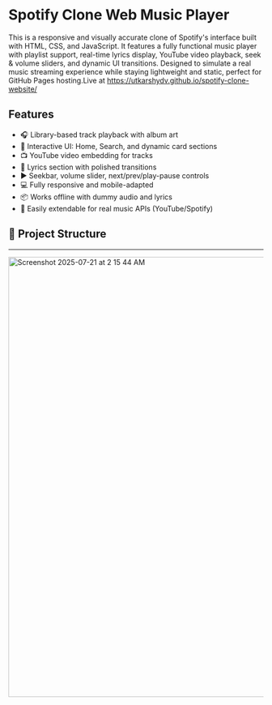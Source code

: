 # Spotify Clone Web Music Player

This is a responsive and visually accurate clone of Spotify's interface built with HTML, CSS, and JavaScript. It features a fully functional music player with playlist support, real-time lyrics display, YouTube video playback, seek & volume sliders, and dynamic UI transitions. Designed to simulate a real music streaming experience while staying lightweight and static, perfect for GitHub Pages hosting.Live at https://utkarshydv.github.io/spotify-clone-website/


##  Features

- 🎧 Library-based track playback with album art
- 🔎 Interactive UI: Home, Search, and dynamic card sections
- 📺 YouTube video embedding for tracks
- 📝 Lyrics section with polished transitions
- ▶️ Seekbar, volume slider, next/prev/play-pause controls
- 💻 Fully responsive and mobile-adapted
- 📦 Works offline with dummy audio and lyrics
- 🧠 Easily extendable for real music APIs (YouTube/Spotify)

## 📂 Project Structure

---
<img width="1460" height="869" alt="Screenshot 2025-07-21 at 2 15 44 AM" src="https://github.com/user-attachments/assets/bd62bf67-b01e-4ffb-ac5e-989f1c4c5995" />
